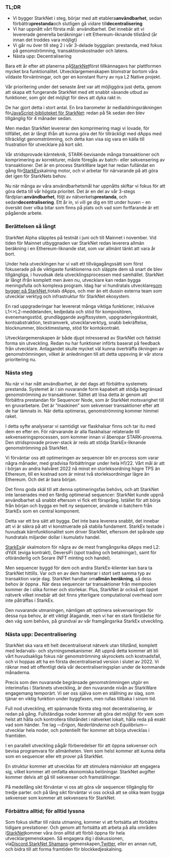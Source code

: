 ### TL;DR

* Vi bygger StarkNet i steg, börjar med att etablera**användbarhet**, sedan förbättra**prestanda**och slutligen gå vidare till**decentralisering**
* Vi har uppnått vårt första mål: användbarhet. Det innebär att vi levererade generella beräkningar i ett Ethereum-liknande tillstånd (år innan det troddes vara möjligt)
* Vi går nu över till steg 2 i vår 3-delade byggplan: prestanda, med fokus på genomströmning, transaktionskostnader och latens.
* Nästa upp: Decentralisering

Bara ett år efter att planerna på[StarkNet](https://starknet.io/)först tillkännagavs har plattformen mycket bra funktionalitet. Utvecklargemenskapen blomstrar bortom våra vildaste förväntningar, och ger en konstant flurry av nya L2 Native projekt.

Vår prioritering under det senaste året var att möjliggöra just detta, genom att skapa ett fungerande StarkNet med ett snabbt växande utbud av funktioner, som gör det möjligt för devs att dyka rakt in.

De har gjort detta i stort antal. En bra barometer är nedladdningsräkningen för[JavaScript-biblioteket för StarkNet](https://www.starknetjs.com/): redan på 5k sedan den blev tillgänglig för 4 månader sedan.

Men medan StarkNet levererar den komprimering magi vi lovade, för tillfället, det är långt ifrån att kunna göra det för tillräckligt med dApps med tillräckligt genomströmning, och detta kan visa sig vara en källa till frustration för utvecklare på kort sikt.

Vår stridsprovade kärnteknik, STARK-bevisande många transaktioner och komprimering av korrekturer, måste föregås av batch- eller sekvensering av transaktioner. Det är en process StarkWare laget har redan fulländat en gång för[StarkEx](https://starkware.co/starkex/)skalning motor, och vi arbetar för närvarande på att göra det igen för StarkNets behov.

Nu när många av våra användbarhetsmål har uppnåtts skiftar vi fokus för att göra detta till vår högsta prioritet. Det är en del av vår 3-stegs färdplan:**användbarhet**, följt av nätverkets**prestanda**, och sedan**decentralisering**. Ett år in, vi vill ge dig en titt under huven – en översikt över vilka bitar som finns på plats och vad som fortfarande är ett pågående arbete.

### Berättelsen så långt

StarkNet Alpha släpptes på testnät i juni och till Mainnet i november. Vid tiden för Mainnet utbyggnaden var StarkNet redan leverera allmän beräkning i en Ethereum-liknande stat, som var allmänt tänkt att vara år bort.

Under hela utvecklingen har vi valt ett tillvägagångssätt som först fokuserade på de viktigaste funktionerna och släppte dem så snart de blev tillgängliga, i huvudsak dela utvecklingsprocessen med samhället. StarkNet är långt ifrån komplett men även nu, utvecklare kan redan bygga meningsfulla och komplexa program. Idag har vi hundratals utvecklare[som bygger på StarkNet,](https://starkware.notion.site/Projects-Building-on-StarkNet-a33dee55778a4515a9be9bdae02ee682)tiotals dApps, och mer än ett dussin externa team som utvecklar verktyg och infrastruktur för StarkNet ekosystem.

En rad uppgraderingar har levererat många viktiga funktioner, inklusive L1<>L2-meddelanden, kedjedata och stöd för kompositören, evenemangsstöd, grundläggande avgiftssystem, uppgraderingskontrakt, kontoabstraktion, testramverk, utvecklarverktyg, snabb bekräftelse, blocknummer, blocktimestamp, stöd för kontokontrakt.

Utvecklargemenskapen är både djupt intresserad av StarkNet och faktiskt forma sin utveckling. Redan nu har funktioner införts baserat på feedback från utvecklare. Antagandet skulle mycket väl kunna överträffa ökningen av genomströmningen, vilket är anledningen till att detta uppsving är vår stora prioritering nu.

### Nästa steg

Nu när vi har nått användbarhet, är det dags att förbättra systemets prestanda. Systemet är i sin nuvarande form kapabelt att stödja begränsad genomströmning av transaktioner. Sättet att lösa detta är genom att förbättra prestandan för Sequencer Node, som är StarkNet motsvarighet till en gruvarbetare. Det är ”maskinen” som sekvenser transaktioner efter att de har lämnats in. När detta optimeras, genomströmning kommer himmel raket.

I detta syfte analyserar vi samtidigt var flaskhalsar finns och tar itu med dem en efter en. För närvarande är alla flaskhalsar relaterade till sekvenseringsprocessen, som kommer innan vi åberopar STARK-proverna. Den stridsprovade prover-stack är redo att stödja StarkEx-liknande genomströmning på StarkNet.

Vi förväntar oss att optimeringen av sequencer blir en process som varar några månader, med gradvisa förbättringar under hela H1/22. Vårt mål är att i början av andra halvåret 2022 nå minst en storleksordning högre TPS än Ethereum, till en kostnad som är minst två storleksordningar lägre än Ethereum. Och det är bara början.

Det finns goda skäl till att denna optimeringsfas behövs, och att StarkNet inte lanserades med en färdig optimerad sequencer: StarkNet kunde uppnå användbarhet så snabbt eftersom vi fick ett försprång. Istället för att börja från början och bygga en helt ny sequencer, använde vi batchern från StarkEx som en central komponent.

Detta var ett bra sätt att bygga. Det inte bara leverera snabbt, det innebar att vi är säkra på att vi konstruerade på stabila fundament. StarkEx testade i huvudsak kärnfunktionalitet som driver StarkNet, eftersom det spårade upp hundratals miljarder dollar i kumulativ handel.

[StarkEx](https://starkware.co/starkex/)är skalmotorn för några av de mest framgångsrika dApps med L2: dYdX (eviga kontrakt), DeversiFi (spot trading och betalningar), samt för oföränderlig och Sorare (NFT minting och handel).

Men sequencer byggd för dem och andra StarkEx-klienter kan bara ta StarkNet hittills. Var och en av dem hanterar i stort sett samma typ av transaktion varje dag. StarkNet handlar om**allmän beräkning**, så dess behov är öppna . När dess sequencer tar transaktioner från mempoolen kommer de i olika former och storlekar. Plus, StarkNet är också ett öppet nätverk vilket innebär att det finns ytterligare computational overhead som inte påträffas i StarkEx.

Den nuvarande utmaningen, nämligen att optimera sekvenseringen för dessa nya behov, är ett viktigt åtagande, men vi har en stark förståelse för den väg som behövs, på grundval av vår framgångsrika StarkEx utveckling.

### Nästa upp: Decentralisering

StarkNet ska vara ett helt decentraliserat nätverk utan tillstånd, komplett med ledarvals- och styrningsmekanismer. Att uppnå detta kommer att bli vårt huvudsakliga fokus när genomströmning skyrockets och kostnadsfall, och vi hoppas att ha en första decentraliserad version i slutet av 2022. Vi räknar med att offentligt dela vår decentraliseringsplan under de kommande månaderna.

Precis som den nuvarande begränsade genomströmningen utgör en interimsfas i Starknets utveckling, är den nuvarande nivån av StarkWare engagemang temporärt. Vi ser oss själva som en ställning av slag, som tjänar en viktig funktion under byggfasen, men rullas tillbaka i sinom tid.

Full nod utveckling, ett spännande första steg mot decentralisering, är redan på gång. Fullständiga noder kommer att göra det möjligt för vem som helst att hålla och kontrollera tillståndet i nätverket lokalt, hålla reda på exakt vad som händer. Tre lag —*Erigon, Nederländerna och Equilibrium*— utvecklar hela noder, och potentiellt fler kommer att börja utvecklas i framtiden.

I en parallell utveckling pågår förberedelser för att öppna sekvenser och bevisa programvara för allmänheten. Vem som helst kommer att kunna delta som en sequencer eller ett prover på StarkNet.

En struktur kommer att utvecklas för att stimulera människor att engagera sig, vilket kommer att omfatta ekonomiska belöningar. StarkNet avgifter kommer delvis att gå till sekvenser och framställningar.

På medellång sikt förväntar vi oss att göra vår sequencer tillgänglig för tredje parter. och på lång sikt förväntar vi oss också att se olika team bygga sekvenser som kommer att sekvensera för StarkNet.

### Förbättra alltid; för alltid lyssna

Som fokus skiftar till nästa utmaning, kommer vi att fortsätta att förbättra tidigare prestationer. Och genom att fortsätta att arbeta på alla områden i[StarkNet](https://starknet.io/)kommer våra öron alltid att förbli öppna för hela utvecklargemenskapen. Så engagera dig i diskussionen, via[Discord](https://discord.com/invite/uJ9HZTUk2Y),[StarkNet Shamans](https://www.google.com/search?client=safari&rls=en&q=StarkNet+Shamans&ie=UTF-8&oe=UTF-8)-gemenskapen,[Twitter](https://twitter.com/Starknet_Intern), eller en annan rutt, och bidra till att forma framtiden för blockkedjeskalning.